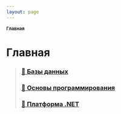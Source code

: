 ```yaml
---
layout: page
---
```


<sub>**Главная**</sub>

# **Главная**

> ### **[:open_file_folder: Базы данных](docs/DataBases/README.md)**
>
> ### **[:open_file_folder: Основы программирования](docs/Basics/README.md)**
>
> ### **[:open_file_folder: Платформа .NET](docs/.NET/README.md)**
